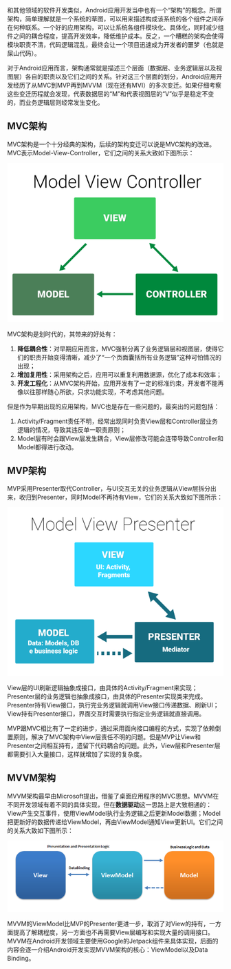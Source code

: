 和其他领域的软件开发类似，Android应用开发当中也有一个“架构”的概念。所谓架构，简单理解就是一个系统的草图，可以用来描述构成该系统的各个组件之间存在何种联系。一个好的应用架构，可以让系统各组件模块化、具体化，同时减少组件之间的耦合程度，提高开发效率，降低维护成本。反之，一个糟糕的架构会使得模块职责不清，代码逻辑混乱，最终会让一个项目迅速成为开发者的噩梦（也就是屎山代码）。

对于Android应用而言，架构通常就是描述三个层面（数据层、业务逻辑层以及视图层）各自的职责以及它们之间的关系。针对这三个层面的划分，Android应用开发经历了从MVC到MVP再到MVVM（现在还有MVI）的多次变迁。如果仔细考察这些变迁历程就会发现，代表数据层的“M”和代表视图层的“V”似乎是稳定不变的，而业务逻辑层则经常发生变化。

## MVC架构

MVC架构是一个十分经典的架构，后续的架构变迁可以说是MVC架构的改进。MVC表示Model-View-Controller，它们之间的关系大致如下图所示：

![](pics/arch1.png)

MVC架构是划时代的，其带来的好处有：

1. **降低耦合性**：对早期应用而言，MVC强制分离了业务逻辑层和视图层，使得它们的职责开始变得清晰，减少了“一个页面囊括所有业务逻辑”这种可怕情况的出现；
2. **增加复用性**：采用架构之后，应用可以重复利用数据源，优化了成本和效率；
3. **开发工程化**：从MVC架构开始，应用开发有了一定的标准约束，开发者不能再像以往那样随心所欲，只求功能实现，不考虑其他问题。

但是作为早期出现的应用架构，MVC也是存在一些问题的，最突出的问题包括：

1. Activity/Fragment责任不明，经常出现同时负责View层和Controller层业务逻辑的情况，导致其违反单一职责原则；
2. Model层有时会跟View层发生耦合，View层修改可能会连带导致Controller和Model都得进行改动。

## MVP架构

MVP采用Presenter取代Controller，与UI交互无关的业务逻辑从View层拆分出来，收归到Presenter，同时Model不再持有View，它们的关系大致如下图所示：

![](pics/arch2.png)

View层的UI刷新逻辑抽象成接口，由具体的Activity/Fragment来实现；Presenter层的业务逻辑也抽象成接口，由具体的Presenter实现类来完成。Presenter持有View接口，执行完业务逻辑就调用View接口传递数据、刷新UI；View持有Presenter接口，界面交互时需要执行指定业务逻辑就直接调用。

MVP跟MVC相比有了一定的进步，通过采用面向接口编程的方式，实现了依赖倒置原则，解决了MVC架构中View层责任不明的问题。但是MVP让View和Presenter之间相互持有，遗留下代码耦合的问题。此外，View层和Presenter层都需要引入大量接口，这样就增加了实现的复杂度。

## MVVM架构

MVVM架构最早由Microsoft提出，借鉴了桌面应用程序的MVC思想。MVVM在不同开发领域有着不同的具体实现，但在**数据驱动**这一思路上是大致相通的：View产生交互事件，使用ViewModel执行业务逻辑之后更新Model数据；Model把更新好的数据传递给ViewModel，再由ViewModel通知View更新UI。它们之间的关系大致如下图所示：

![](pics/arch3.png)

MVVM的ViewModel比MVP的Presenter更进一步，取消了对View的持有，一方面提高了解耦程度，另一方面也不再需要View层编写和实现大量的调用接口。MVVM在Android开发领域主要使用Google的Jetpack组件来具体实现，后面的内容会逐一介绍Android开发实现MVVM架构的核心：ViewModel以及Data Binding。
